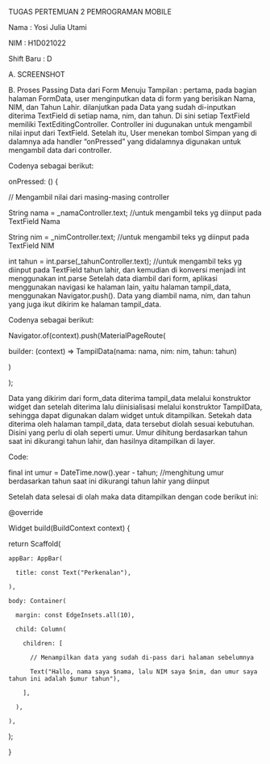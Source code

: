 TUGAS PERTEMUAN 2 PEMROGRAMAN MOBILE

Nama		: Yosi Julia Utami

NIM		: H1D021022

Shift Baru	: D

A.	SCREENSHOT
  



B.	Proses Passing Data dari Form Menuju Tampilan :
pertama, pada bagian halaman FormData, user menginputkan data di form yang berisikan Nama, NIM, dan Tahun Lahir.
dilanjutkan pada Data yang sudah di-inputkan diterima TextField di setiap nama, nim, dan tahun. Di sini setiap TextField memiliki TextEditingController. Controller ini dugunakan untuk mengambil nilai input dari TextField.
Setelah itu, User menekan tombol Simpan yang di dalamnya ada handler “onPressed” yang didalamnya digunakan untuk mengambil data dari controller.

Codenya sebagai berikut:

onPressed: () {

  // Mengambil nilai dari masing-masing controller
  
  String nama = _namaController.text; //untuk mengambil teks yg diinput pada TextField Nama
  
  String nim = _nimController.text; //untuk mengambil teks yg diinput pada TextField NIM
  
  int tahun = int.parse(_tahunController.text); //untuk mengambil teks yg diinput pada TextField tahun lahir, dan kemudian di konversi menjadi int menggunakan int.parse
Setelah data diambil dari form, aplikasi menggunakan navigasi ke halaman lain, yaitu halaman tampil_data, menggunakan Navigator.push(). Data yang diambil nama, nim, dan tahun yang juga ikut dikirim ke halaman tampil_data. 

Codenya sebagai berikut:

Navigator.of(context).push(MaterialPageRoute(
 
  builder: (context) => TampilData(nama: nama, nim: nim, tahun: tahun)

)

);

Data yang dikirim dari form_data diterima tampil_data melalui konstruktor widget dan setelah diterima lalu diinisialisasi melalui konstruktor TampilData, sehingga dapat digunakan dalam widget untuk ditampilkan. Setekah data diterima oleh halaman tampil_data, data tersebut diolah sesuai kebutuhan. Disini yang perlu di olah seperti umur. Umur dihitung berdasarkan tahun saat ini dikurangi tahun lahir, dan hasilnya ditampilkan di layer.

Code:

final int umur = DateTime.now().year - tahun; //menghitung umur berdasarkan tahun saat ini dikurangi tahun lahir yang diinput

Setelah data selesai di olah maka data ditampilkan dengan code berikut ini:

@override

Widget build(BuildContext context) {

  return Scaffold(
  
    appBar: AppBar(
    
      title: const Text("Perkenalan"),
    
    ),
    
    body: Container(
    
      margin: const EdgeInsets.all(10),
      
      child: Column(
      
        children: [
        
          // Menampilkan data yang sudah di-pass dari halaman sebelumnya
          
          Text("Hallo, nama saya $nama, lalu NIM saya $nim, dan umur saya tahun ini adalah $umur tahun"),
        
        ],
      
      ),
    
    ),
  
  );

}
